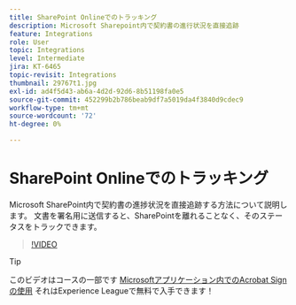 ```yaml
---
title: SharePoint Onlineでのトラッキング
description: Microsoft Sharepoint内で契約書の進行状況を直接追跡
feature: Integrations
role: User
topic: Integrations
level: Intermediate
jira: KT-6465
topic-revisit: Integrations
thumbnail: 29767t1.jpg
exl-id: ad4f5d43-ab6a-4d2d-92d6-8b51198fa0e5
source-git-commit: 452299b2b786beab9df7a5019da4f3840d9cdec9
workflow-type: tm+mt
source-wordcount: '72'
ht-degree: 0%

---
```


# SharePoint Onlineでのトラッキング

Microsoft SharePoint内で契約書の進捗状況を直接追跡する方法について説明します。 文書を署名用に送信すると、SharePointを離れることなく、そのステータスをトラックできます。

>[!VIDEO](https://video.tv.adobe.com/v/29767t1?quality=12&learn=on&hidetitle=true)

>[!TIP]
>
>このビデオはコースの一部です [Microsoftアプリケーション内でのAcrobat Signの使用](https://experienceleague.adobe.com/?recommended=Sign-U-1-2020.2) それはExperience Leagueで無料で入手できます！
